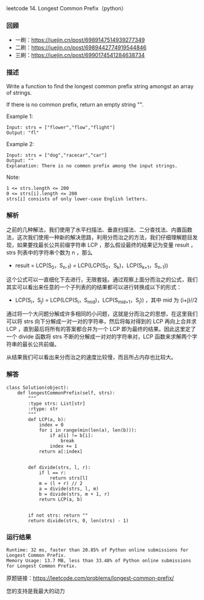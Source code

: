 leetcode  14. Longest Common Prefix（python）

### 回顾

* 一刷：https://juejin.cn/post/6989147514939277349
* 二刷：https://juejin.cn/post/6989442774919544846
* 三刷：https://juejin.cn/post/6990174541284638734

### 描述

Write a function to find the longest common prefix string amongst an array of strings.

If there is no common prefix, return an empty string "".



Example 1:

	Input: strs = ["flower","flow","flight"]
	Output: "fl"

	
Example 2:

	
	Input: strs = ["dog","racecar","car"]
	Output: ""
	Explanation: There is no common prefix among the input strings.





Note:

	1 <= strs.length <= 200
	0 <= strs[i].length <= 200
	strs[i] consists of only lower-case English letters.


### 解析

之前的几种解法，我们使用了水平扫描法、垂直扫描法、二分查找法、内置函数法，这次我们使用一种新的解决思路，利用分而治之的方法，我们仔细理解题目发现，如果要找最长公共前缀字符串 LCP ，那么假设最终的结果记为变量 result ，strs 列表中的字符串个数为 n ，那么 

* result = LCP(S<sub>0</sub>，S<sub>n-1</sub>) = LCP(LCP(S<sub>0</sub>，S<sub>k</sub>)，LCP(S<sub>k+1</sub>，S<sub>n-1</sub>)) 

这个公式可以一直细化下去进行，无限套娃。通过观察上面分而治之的公式，我们其实可以看出来任意的一个子列表的的结果都可以进行转换成以下的形式：

* LCP(S<sub>i</sub>，S<sub>j</sub>) = LCP(LCP(S<sub>i</sub>，S<sub>mid</sub>)，LCP(S<sub>mid+1</sub>，S<sub>j</sub>)) ，其中 mid 为 (i+j)//2 

通过将一个大问题分解成许多相同的小问题，这就是分而治之的思想，在这里我们可以将 strs 向下分解成一对一对的字符串，然后将每对得到的 LCP 再向上合并求 LCP ，直到最后将所有的答案都合并为一个 LCP 即为最终的结果。因此这里定了一个 divide 函数将 strs 不断的分解成一对对的字符串对，LCP 函数来求解两个字符串的最长公共前缀。

从结果我们可以看出来分而治之的速度比较慢，而且所占内存也比较大。

### 解答
					
	class Solution(object):
	    def longestCommonPrefix(self, strs):
	        """
	        :type strs: List[str]
	        :rtype: str
	        """
	        def LCP(a, b):
	            index = 0
	            for i in range(min(len(a), len(b))):
	                if a[i] != b[i]:
	                    break
	                index += 1
	            return a[:index]
	
	
	        def divide(strs, l, r):
	            if l == r:
	                return strs[l]
	            m = (l + r) // 2
	            a = divide(strs, l, m)
	            b = divide(strs, m + 1, r)
	            return LCP(a, b)
	
	
	        if not strs: return ""
	        return divide(strs, 0, len(strs) - 1)	        
            	      
			
### 运行结果

	Runtime: 32 ms, faster than 20.85% of Python online submissions for Longest Common Prefix.
	Memory Usage: 13.7 MB, less than 33.48% of Python online submissions for Longest Common Prefix.




原题链接：https://leetcode.com/problems/longest-common-prefix/



您的支持是我最大的动力

